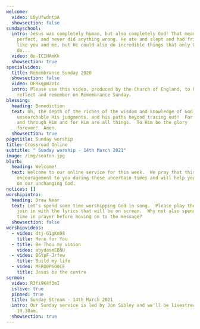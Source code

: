 ```yaml
---
welcome:
  video: LOyUfwdntpA
  showsection: false
sundayschool:
  intro: Jesus was completely human, but also completely God! That means He was
    perfect, and never did anything wrong. He ate and slept and had friends just
    like you and me, but He could also do incredible things that only God can
    do...
  video: 8u-ICIHAmKk
  showsection: true
specialvideo:
  title: Remembrance Sunday 2020
  showsection: false
  video: DFRkqpWZz1c
  intro: Please use this video, produced by the Church of England, to help you
    reflect and remember on Remembrance Sunday.
blessing:
  heading: Benediction
  text: Oh, the depth of the riches of the wisdom and knowledge of God!  How
    unsearchable His judgments, and his paths beyond tracing out!  For from Him
    and through Him and for Him are all things.  To Him be the glory
    forever!  Amen.
  showsection: true
pagetitle: Sunday worship
title: Crossroad Online
subtitle: " Sunday worship - 14th March 2021"
image: /img/seaton.jpg
blurb:
  heading: Welcome!
  text: Welcome to our online service for this week.  We pray that this will be an
    encouragement to you during these uncertain times and will help you to focus
    on our unchanging God.
notices: []
worshipintro:
  heading: Draw Near
  text: Let's spend some time worshipping God in song.  Please play the videos and
    join in with the lyrics that will be on screen.  Why not also spend some
    time in prayer before moving on to the message?
  showsection: false
worshipvideos:
  - video: dtj-G1gKnD8
    title: Here for You
  - title: Be Thou my vision
    video: abydasmEBNU
  - video: BGYpF-Jrfew
    title: Build my life
  - video: MERQ0P6O0CE
    title: Jesus be the centre
sermon:
  video: R3fi9K4f3mI
  islive: true
  pinned: true
  title: Sunday Stream - 14th March 2021
  intro: Our Sunday service is led by Jon Sibley and we'll be livestreaming it at
    10.30am.
  showsection: true
---
```

